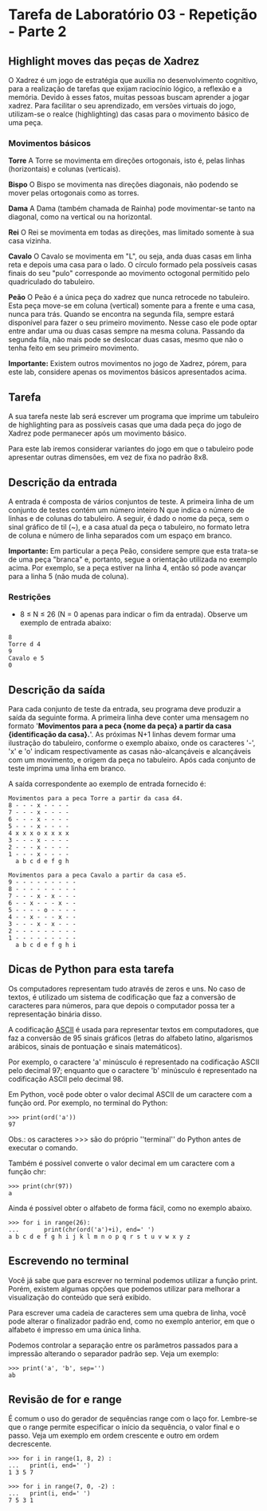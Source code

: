 # Tarefa de Laboratório 03 - Repetição - Parte 2
## Highlight moves das peças de Xadrez
O Xadrez é um jogo de estratégia que auxilia no desenvolvimento cognitivo, para a realização de tarefas que exijam raciocínio lógico, a reflexão e a memória. Devido à esses fatos, muitas pessoas buscam aprender a jogar xadrez. Para facilitar o seu aprendizado, em versões virtuais do jogo, utilizam-se o realce (highlighting) das casas para o movimento básico de uma peça.

### Movimentos básicos
**Torre**
A Torre se movimenta em direções ortogonais, isto é, pelas linhas (horizontais) e colunas (verticais).

**Bispo**
O Bispo se movimenta nas direções diagonais, não podendo se mover pelas ortogonais como as torres.

**Dama**
A Dama (também chamada de Rainha) pode movimentar-se tanto na diagonal, como na vertical ou na horizontal.

**Rei**
O Rei se movimenta em todas as direções, mas limitado somente à sua casa vizinha.

**Cavalo**
O Cavalo se movimenta em "L", ou seja, anda duas casas em linha reta e depois uma casa para o lado. O círculo formado pela possíveis casas finais do seu "pulo" corresponde ao movimento octogonal permitido pelo quadriculado do tabuleiro.

**Peão**
O Peão é a única peça do xadrez que nunca retrocede no tabuleiro. Esta peça move-se em coluna (vertical) somente para a frente e uma casa, nunca para trás. Quando se encontra na segunda fila, sempre estará disponível para fazer o seu primeiro movimento. Nesse caso ele pode optar entre andar uma ou duas casas sempre na mesma coluna. Passando da segunda fila, não mais pode se deslocar duas casas, mesmo que não o tenha feito em seu primeiro movimento.

**Importante:** Existem outros movimentos no jogo de Xadrez, pórem, para este lab, considere apenas os movimentos básicos apresentados acima.

## Tarefa
A sua tarefa neste lab será escrever um programa que imprime um tabuleiro de highlighting para as possíveis casas que uma dada peça do jogo de Xadrez pode permanecer após um movimento básico.

Para este lab iremos considerar variantes do jogo em que o tabuleiro pode apresentar outras dimensões, em vez de fixa no padrão 8x8.

## Descrição da entrada
A entrada é composta de vários conjuntos de teste. A primeira linha de um conjunto de testes contém um número inteiro N que indica o número de linhas e de colunas do tabuleiro. A seguir, é dado o nome da peça, sem o sinal gráfico de til (~), e a casa atual da peça o tabuleiro, no formato letra de coluna e número de linha separados com um espaço em branco.

**Importante:** Em particular a peça Peão, considere sempre que esta trata-se de uma peça "branca" e, portanto, segue a orientação utilizada no exemplo acima. Por exemplo, se a peça estiver na linha 4, então só pode avançar para a linha 5 (não muda de coluna).

### Restrições
- 8 ≤ N ≤ 26 (N = 0 apenas para indicar o fim da entrada).
Observe um exemplo de entrada abaixo:
```
8
Torre d 4
9
Cavalo e 5
0
```

## Descrição da saída
Para cada conjunto de teste da entrada, seu programa deve produzir a saída da seguinte forma. A primeira linha deve conter uma mensagem no formato '**Movimentos para a peca {nome da peça} a partir da casa {identificação da casa}.**'. As próximas N+1 linhas devem formar uma ilustração do tabuleiro, conforme o exemplo abaixo, onde os caracteres '-', 'x' e 'o' indicam respectivamente as casas não-alcançáveis e alcançáveis com um movimento, e origem da peça no tabuleiro. Após cada conjunto de teste imprima uma linha em branco.

A saída correspondente ao exemplo de entrada fornecido é:
```
Movimentos para a peca Torre a partir da casa d4.
8 - - - x - - - -
7 - - - x - - - -
6 - - - x - - - -
5 - - - x - - - -
4 x x x o x x x x
3 - - - x - - - -
2 - - - x - - - -
1 - - - x - - - -
  a b c d e f g h

Movimentos para a peca Cavalo a partir da casa e5.
9 - - - - - - - - -
8 - - - - - - - - -
7 - - - x - x - - -
6 - - x - - - x - -
5 - - - - o - - - -
4 - - x - - - x - -
3 - - - x - x - - -
2 - - - - - - - - -
1 - - - - - - - - -
  a b c d e f g h i
```

## Dicas de Python para esta tarefa
Os computadores representam tudo através de zeros e uns. No caso de textos, é utilizado um sistema de codificação que faz a conversão de caracteres para números, para que depois o computador possa ter a representação binária disso.

A codificação [ASCII](https://pt.wikipedia.org/wiki/ASCII) é usada para representar textos em computadores, que faz a conversão de 95 sinais gráficos (letras do alfabeto latino, algarismos arábicos, sinais de pontuação e sinais matemáticos).

Por exemplo, o caractere 'a' minúsculo é representado na codificação ASCII pelo decimal 97; enquanto que o caractere 'b' minúsculo é representado na codificação ASCII pelo decimal 98.

Em Python, você pode obter o valor decimal ASCII de um caractere com a função ord. Por exemplo, no terminal do Python:
```
>>> print(ord('a'))
97
```
Obs.: os caracteres >>> são do próprio ''terminal'' do Python antes de executar o comando.

Também é possível converte o valor decimal em um caractere com a função chr:
```
>>> print(chr(97))
a
```
Ainda é possível obter o alfabeto de forma fácil, como no exemplo abaixo.
```
>>> for i in range(26):
...       print(chr(ord('a')+i), end=' ')
a b c d e f g h i j k l m n o p q r s t u v w x y z
```

## Escrevendo no terminal
Você já sabe que para escrever no terminal podemos utilizar a função print. Porém, existem algumas opções que podemos utilizar para melhorar a visualização do conteúdo que será exibido.

Para escrever uma cadeia de caracteres sem uma quebra de linha, você pode alterar o finalizador padrão end, como no exemplo anterior, em que o alfabeto é impresso em uma única linha.

Podemos controlar a separação entre os parâmetros passados para a impressão alterando o separador padrão sep. Veja um exemplo:
```
>>> print('a', 'b', sep='')
ab
```

## Revisão de for e range
É comum o uso do gerador de sequências range com o laço for. Lembre-se que o range permite especificar o início da sequência, o valor final e o passo. Veja um exemplo em ordem crescente e outro em ordem decrescente.
```
>>> for i in range(1, 8, 2) :
...   print(i, end=' ')
1 3 5 7
```
```
>>> for i in range(7, 0, -2) :
...   print(i, end=' ')
7 5 3 1
```